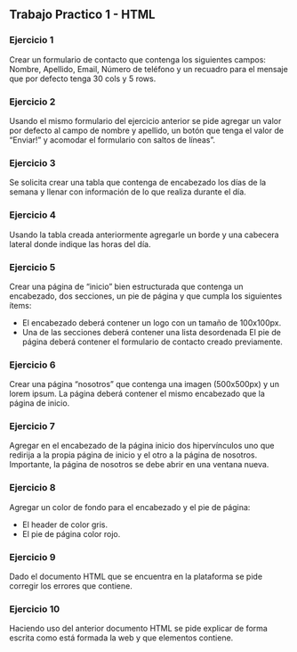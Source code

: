 ## Trabajo Practico 1 - HTML

### Ejercicio 1

Crear un formulario de contacto que contenga los siguientes campos: Nombre, Apellido, Email, Número de teléfono y un recuadro para el mensaje que por defecto tenga 30 cols y 5 rows.

### Ejercicio 2

Usando el mismo formulario del ejercicio anterior se pide agregar un valor por defecto al campo de nombre y apellido, un botón que tenga el valor de “Enviar!” y acomodar el formulario con saltos de líneas”.

### Ejercicio 3

Se solicita crear una tabla que contenga de encabezado los días de la semana y llenar con información de lo que realiza durante el día.

### Ejercicio 4

Usando la tabla creada anteriormente agregarle un borde y una cabecera lateral donde indique las horas del día.

### Ejercicio 5

Crear una página de “inicio” bien estructurada que contenga un encabezado, dos secciones, un pie de página y que cumpla los siguientes ítems:
- El encabezado deberá contener un logo con un tamaño de 100x100px.
- Una de las secciones deberá contener una lista desordenada
El pie de página deberá contener el formulario de contacto creado previamente.

### Ejercicio 6

Crear una página “nosotros” que contenga una imagen (500x500px) y un lorem ipsum. La página deberá contener el mismo encabezado que la página de inicio.

### Ejercicio 7

Agregar en el encabezado de la página inicio dos hipervínculos uno que redirija a la propia página de inicio y el otro a la página de nosotros. Importante, la página de nosotros se debe abrir en una ventana nueva.

### Ejercicio 8

Agregar un color de fondo para el encabezado y el pie de página:
- El header de color gris.
- El pie de página color rojo.

### Ejercicio 9

Dado el documento HTML que se encuentra en la plataforma se pide corregir los errores que contiene.

### Ejercicio 10

Haciendo uso del anterior documento HTML se pide explicar de forma escrita como está formada la web y que elementos contiene.